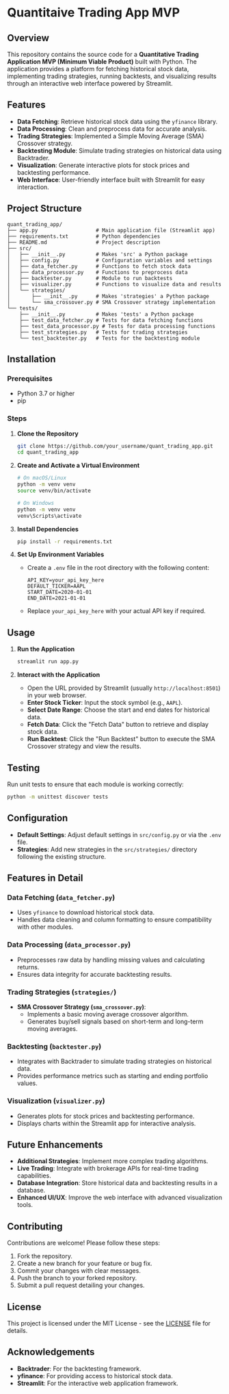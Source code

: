 # Quantitaive Trading App MVP

## Overview

This repository contains the source code for a **Quantitative Trading Application MVP (Minimum Viable Product)** built with Python. The application provides a platform for fetching historical stock data, implementing trading strategies, running backtests, and visualizing results through an interactive web interface powered by Streamlit.

## Features

- **Data Fetching**: Retrieve historical stock data using the `yfinance` library.
- **Data Processing**: Clean and preprocess data for accurate analysis.
- **Trading Strategies**: Implemented a Simple Moving Average (SMA) Crossover strategy.
- **Backtesting Module**: Simulate trading strategies on historical data using Backtrader.
- **Visualization**: Generate interactive plots for stock prices and backtesting performance.
- **Web Interface**: User-friendly interface built with Streamlit for easy interaction.

## Project Structure

```
quant_trading_app/
├── app.py                   # Main application file (Streamlit app)
├── requirements.txt         # Python dependencies
├── README.md                # Project description
├── src/
│   ├── __init__.py          # Makes 'src' a Python package
│   ├── config.py            # Configuration variables and settings
│   ├── data_fetcher.py      # Functions to fetch stock data
│   ├── data_processor.py    # Functions to preprocess data
│   ├── backtester.py        # Module to run backtests
│   ├── visualizer.py        # Functions to visualize data and results
│   └── strategies/
│       ├── __init__.py      # Makes 'strategies' a Python package
│       └── sma_crossover.py # SMA Crossover strategy implementation
└── tests/
    ├── __init__.py          # Makes 'tests' a Python package
    ├── test_data_fetcher.py # Tests for data fetching functions
    ├── test_data_processor.py # Tests for data processing functions
    ├── test_strategies.py   # Tests for trading strategies
    └── test_backtester.py   # Tests for the backtesting module
```

## Installation

### Prerequisites

- Python 3.7 or higher
- pip

### Steps

1. **Clone the Repository**

   ```bash
   git clone https://github.com/your_username/quant_trading_app.git
   cd quant_trading_app
   ```

2. **Create and Activate a Virtual Environment**

   ```bash
   # On macOS/Linux
   python -m venv venv
   source venv/bin/activate

   # On Windows
   python -m venv venv
   venv\Scripts\activate
   ```

3. **Install Dependencies**

   ```bash
   pip install -r requirements.txt
   ```

4. **Set Up Environment Variables**

   - Create a `.env` file in the root directory with the following content:

     ```
     API_KEY=your_api_key_here
     DEFAULT_TICKER=AAPL
     START_DATE=2020-01-01
     END_DATE=2021-01-01
     ```

   - Replace `your_api_key_here` with your actual API key if required.

## Usage

1. **Run the Application**

   ```bash
   streamlit run app.py
   ```

2. **Interact with the Application**

   - Open the URL provided by Streamlit (usually `http://localhost:8501`) in your web browser.
   - **Enter Stock Ticker**: Input the stock symbol (e.g., `AAPL`).
   - **Select Date Range**: Choose the start and end dates for historical data.
   - **Fetch Data**: Click the "Fetch Data" button to retrieve and display stock data.
   - **Run Backtest**: Click the "Run Backtest" button to execute the SMA Crossover strategy and view the results.

## Testing

Run unit tests to ensure that each module is working correctly:

```bash
python -m unittest discover tests
```

## Configuration

- **Default Settings**: Adjust default settings in `src/config.py` or via the `.env` file.
- **Strategies**: Add new strategies in the `src/strategies/` directory following the existing structure.

## Features in Detail

### Data Fetching (`data_fetcher.py`)

- Uses `yfinance` to download historical stock data.
- Handles data cleaning and column formatting to ensure compatibility with other modules.

### Data Processing (`data_processor.py`)

- Preprocesses raw data by handling missing values and calculating returns.
- Ensures data integrity for accurate backtesting results.

### Trading Strategies (`strategies/`)

- **SMA Crossover Strategy (`sma_crossover.py`)**:
  - Implements a basic moving average crossover algorithm.
  - Generates buy/sell signals based on short-term and long-term moving averages.

### Backtesting (`backtester.py`)

- Integrates with Backtrader to simulate trading strategies on historical data.
- Provides performance metrics such as starting and ending portfolio values.

### Visualization (`visualizer.py`)

- Generates plots for stock prices and backtesting performance.
- Displays charts within the Streamlit app for interactive analysis.

## Future Enhancements

- **Additional Strategies**: Implement more complex trading algorithms.
- **Live Trading**: Integrate with brokerage APIs for real-time trading capabilities.
- **Database Integration**: Store historical data and backtesting results in a database.
- **Enhanced UI/UX**: Improve the web interface with advanced visualization tools.

## Contributing

Contributions are welcome! Please follow these steps:

1. Fork the repository.
2. Create a new branch for your feature or bug fix.
3. Commit your changes with clear messages.
4. Push the branch to your forked repository.
5. Submit a pull request detailing your changes.

## License

This project is licensed under the MIT License - see the [LICENSE](LICENSE.txt) file for details.

## Acknowledgements

- **Backtrader**: For the backtesting framework.
- **yfinance**: For providing access to historical stock data.
- **Streamlit**: For the interactive web application framework.

